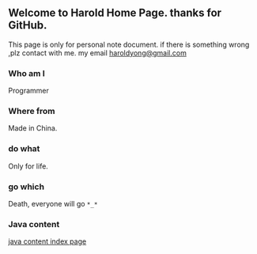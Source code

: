## Welcome to Harold Home Page. thanks for GitHub.

This page is only for personal note document. if there is something wrong ,plz contact with me. my email haroldyong@gmail.com


### Who am I

Programmer


### Where from

Made in China.

### do what

Only for life.

### go which

Death, everyone will go `*_*`

### Java content

  <a href="./java/index.html">java content index page</a>
